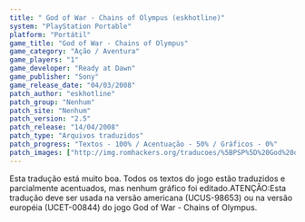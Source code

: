 ```yaml
---
title: " God of War - Chains of Olympus (eskhotline)"
system: "PlayStation Portable"
platform: "Portátil"
game_title: "God of War - Chains of Olympus"
game_category: "Ação / Aventura"
game_players: "1"
game_developer: "Ready at Dawn"
game_publisher: "Sony"
game_release_date: "04/03/2008"
patch_author: "eskhotline"
patch_group: "Nenhum"
patch_site: "Nenhum"
patch_version: "2.5"
patch_release: "14/04/2008"
patch_type: "Arquivos traduzidos"
patch_progress: "Textos - 100% / Acentuação - 50% / Gráficos - 0%"
patch_images: ["http://img.romhackers.org/traducoes/%5BPSP%5D%20God%20of%20War%20-%20Chains%20of%20Olympus%20-%20eskhotline%20-%201.jpg","http://img.romhackers.org/traducoes/%5BPSP%5D%20God%20of%20War%20-%20Chains%20of%20Olympus%20-%20eskhotline%20-%202.jpg","http://img.romhackers.org/traducoes/%5BPSP%5D%20God%20of%20War%20-%20Chains%20of%20Olympus%20-%20eskhotline%20-%203.jpg"]
---
```

Esta tradução está muito boa. Todos os textos do jogo estão traduzidos e parcialmente acentuados, mas nenhum gráfico foi editado.ATENÇÃO:Esta tradução deve ser usada na versão americana (UCUS-98653) ou na versão européia (UCET-00844) do jogo God of War - Chains of Olympus.